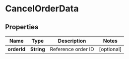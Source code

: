 # CancelOrderData

## Properties
Name | Type | Description | Notes
------------ | ------------- | ------------- | -------------
**orderId** | **String** | Reference order ID |  [optional]
